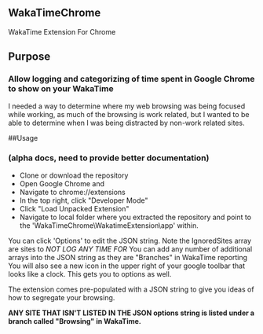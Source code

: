 ## WakaTimeChrome
WakaTime Extension For Chrome

## Purpose
### Allow logging and categorizing of time spent in Google Chrome to show on your WakaTime
I needed a way to determine where my web browsing was being focused while working, as much of the browsing is work related, but I wanted to be able to determine when I was being distracted by non-work related sites. 

##Usage
### (alpha docs, need to provide better documentation)
* Clone or download the repository
* Open Google Chrome and
* Navigate to chrome://extensions
* In the top right, click "Developer Mode"
* Click "Load Unpacked Extension"
* Navigate to local folder where you extracted the repository and point to the 'WakaTimeChrome\WakatimeExtension\app' within.

You can click 'Options' to edit the JSON string. Note the IgnoredSites array are sites to *NOT LOG ANY TIME FOR*
You can add any number of additional arrays into the JSON string as they are "Branches" in WakaTime reporting
You will also see a new icon in the upper right of your google toolbar that looks like a clock. This gets you to options as well.

The extension comes pre-populated with a JSON string to give you ideas of how to segregate your browsing. 

**ANY SITE THAT ISN'T LISTED IN THE JSON options string is listed under a branch called "Browsing" in WakaTime.**
